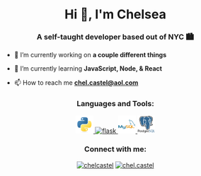 
<h1 align="center">Hi 👋, I'm Chelsea</h1>
<h3 align="center">A self-taught developer based out of NYC 🏙</h3>

- 🔭 I’m currently working on **a couple different things**

- 🌱 I’m currently learning **JavaScript, Node, & React**

- 📫 How to reach me **chel.castel@aol.com**

<h3 align="center">Languages and Tools:</h3>
<p align="center"> <a href="https://www.python.org" target="_blank" rel="noreferrer"> <img src="https://raw.githubusercontent.com/devicons/devicon/master/icons/python/python-original.svg" alt="python" width="40" height="40"/> </a> <a href="https://flask.palletsprojects.com/" target="_blank" rel="noreferrer"> <img src="https://www.vectorlogo.zone/logos/pocoo_flask/pocoo_flask-icon.svg" alt="flask" width="40" height="40"/> </a> <a href="https://www.mysql.com/" target="_blank" rel="noreferrer"> <img src="https://raw.githubusercontent.com/devicons/devicon/master/icons/mysql/mysql-original-wordmark.svg" alt="mysql" width="40" height="40"/> </a> <a href="https://www.postgresql.org" target="_blank" rel="noreferrer"> <img src="https://raw.githubusercontent.com/devicons/devicon/master/icons/postgresql/postgresql-original-wordmark.svg" alt="postgresql" width="40" height="40"/> </a></p>
 

<h3 align="center">Connect with me:</h3>
<p align="center">
<a href="https://twitter.com/chelcastel" target="blank"><img align="center" src="https://raw.githubusercontent.com/rahuldkjain/github-profile-readme-generator/master/src/images/icons/Social/twitter.svg" alt="chelcastel" height="30" width="40" /></a>
<a href="https://instagram.com/chel.castel" target="blank"><img align="center" src="https://raw.githubusercontent.com/rahuldkjain/github-profile-readme-generator/master/src/images/icons/Social/instagram.svg" alt="chel.castel" height="30" width="40" /></a>
</p>
